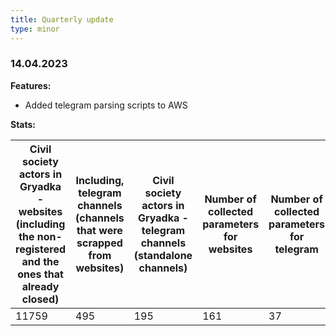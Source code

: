 ```yaml
---
title: Quarterly update
type: minor
---
```


### 14.04.2023

**Features:**

* Added telegram parsing scripts to AWS

**Stats:**

| Civil society actors in Gryadka - websites (including the non-registered and the ones that already closed) | Including, telegram channels (channels that were scrapped from websites) | Civil society actors in Gryadka - telegram channels (standalone channels) | Number of collected parameters for websites | Number of collected parameters for telegram | Number of collected parameters for vkontakte |
| - | - | - | - | - | - |
| 11759 | 495 | 195 | 161 | 37 | 13 |
